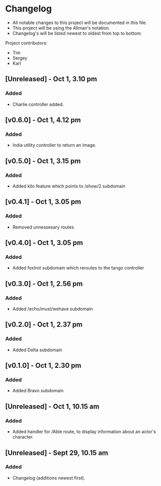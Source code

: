 # Changelog
- All notable changes to this project will be documented in this file.
- This project will be using the Allman's notation.
- Changelog's will be listed newest to oldest from top to bottom:

Project contributors:
- Tim
- Sergey
- Karl


## [Unreleased] - Oct 1, 3.10 pm
### Added
- Charlie controller added.

## [v0.6.0] - Oct 1, 4.12 pm
### Added
- India utility controller to return an image.

## [v0.5.0] - Oct 1, 3.15 pm
### Added
- Added kilo feature which points to /show/2 subdomain

## [v0.4.1] - Oct 1, 3.05 pm
### Added
- Removed unnessesary routes

## [v0.4.0] - Oct 1, 3.05 pm
### Added
- Added foxtrot subdomain which reroutes to the tango controller

## [v0.3.0] - Oct 1, 2.56 pm
### Added
- Added /echo/must/wehave subdomain

## [v0.2.0] - Oct 1, 2.37 pm
### Added
- Added Delta subdomain

## [v0.1.0] - Oct 1, 2.30 pm
### Added
- Added Bravo subdomain

## [Unreleased] - Oct 1, 10.15 am
### Added
- Added handler for /Able route, to display information about an actor's character.

## [Unreleased] - Sept 29, 10.15 am
### Added
- Changelog (additions newest first).
